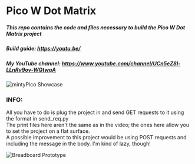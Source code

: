 # **Pico W Dot Matrix**
##### This repo contains the code and files necessary to build the Pico W Dot Matrix project <br/>
##### Build guide: https://youtu.be/ <br/>
##### My YouTube channel: https://www.youtube.com/channel/UCn5eZ8l-LLnRv9ov-WQtwqA

![mintyPico Showcase](./images/thumbnail.jpg)

### **INFO:**<br/>
All you have to do is plug the project in and send GET requests to it using the format in send_req.py <br/>
The print files here aren't the same as in the video; the ones here allow you to set the project on a flat surface. <br/> 
A possible improvement to this project would be using POST requests and including the message in the body. I'm kind of lazy, though! <br/>

![Breadboard Prototype](./images/internals.jpg)
